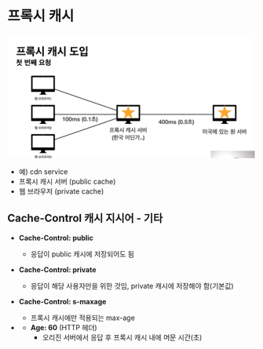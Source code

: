 # 프록시 캐시

![프록시-캐시-서버](../resources/%ED%94%84%EB%A1%9D%EC%8B%9C%EC%BA%90%EC%8B%9C.png)

- 예) cdn service
- 프록시 캐시 서버 (public cache)
- 웹 브라우저 (private cache)

## Cache-Control 캐시 지시어 - 기타

- **Cache-Control: public**
    - 응답이 public 캐시에 저장되어도 됨

- **Cache-Control: private**

    - 응답이 해당 사용자만을 위한 것임, private 캐시에 저장해야 함(기본값)

- **Cache-Control: s-maxage**

    - 프록시 캐시에만 적용되는 max-age

- - **Age: 60** (HTTP 헤더)
    - 오리진 서버에서 응답 후 프록시 캐시 내에 머문 시간(초)